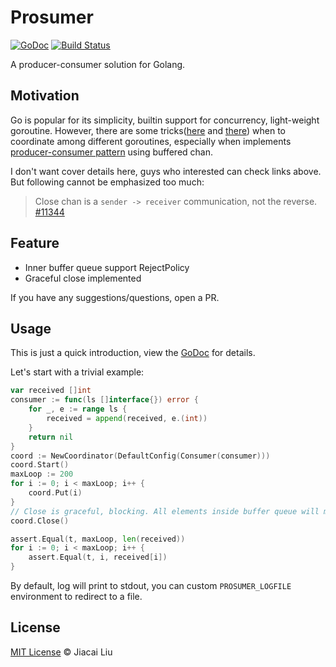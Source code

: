 # Prosumer

[![GoDoc](https://godoc.org/github.com/jiacai2050/prosumer?status.svg)](https://godoc.org/github.com/jiacai2050/prosumer)
[![Build Status](https://travis-ci.org/jiacai2050/prosumer.svg?branch=master)](https://travis-ci.org/jiacai2050/prosumer)

A producer-consumer solution for Golang.

## Motivation

Go is popular for its simplicity, builtin support for concurrency, light-weight goroutine. However, there are some tricks([here](https://dave.cheney.net/2013/04/30/curious-channels) and [there](https://github.com/golang/go/issues/11344)) when to coordinate among different goroutines, especially when implements [producer-consumer pattern](https://dzone.com/articles/producer-consumer-pattern) using buffered chan.

I don't want cover details here, guys who interested can check links above. But following cannot be emphasized too much:

> Close chan is a `sender -> receiver` communication, not the reverse. [#11344](https://github.com/golang/go/issues/11344#issuecomment-117862884)

## Feature

- Inner buffer queue support RejectPolicy
- Graceful close implemented

If you have any suggestions/questions, open a PR. 

## Usage

This is just a quick introduction, view the [GoDoc](https://godoc.org/github.com/jiacai2050/prosumer) for details.

Let's start with a trivial example:

```go
var received []int
consumer := func(ls []interface{}) error {
	for _, e := range ls {
		received = append(received, e.(int))
	}
	return nil
}
coord := NewCoordinator(DefaultConfig(Consumer(consumer)))
coord.Start()
maxLoop := 200
for i := 0; i < maxLoop; i++ {
	coord.Put(i)
}
// Close is graceful, blocking. All elements inside buffer queue will make sure to be consumed.
coord.Close()

assert.Equal(t, maxLoop, len(received))
for i := 0; i < maxLoop; i++ {
	assert.Equal(t, i, received[i])
}

```
By default, log will print to stdout, you can custom `PROSUMER_LOGFILE` environment to redirect to a file.

## License

[MIT License](http://liujiacai.net/license/MIT.html?year=2019) © Jiacai Liu

